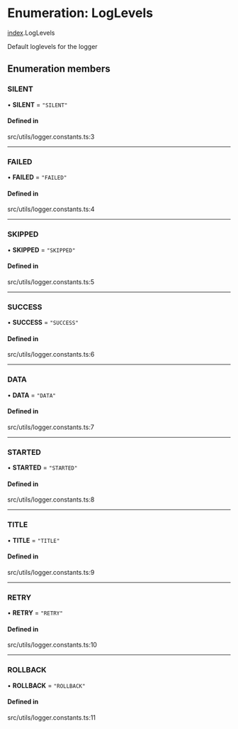 # Enumeration: LogLevels

[index](../modules/index.md).LogLevels

Default loglevels for the logger

## Enumeration members

### SILENT

• **SILENT** = `"SILENT"`

#### Defined in

src/utils/logger.constants.ts:3

___

### FAILED

• **FAILED** = `"FAILED"`

#### Defined in

src/utils/logger.constants.ts:4

___

### SKIPPED

• **SKIPPED** = `"SKIPPED"`

#### Defined in

src/utils/logger.constants.ts:5

___

### SUCCESS

• **SUCCESS** = `"SUCCESS"`

#### Defined in

src/utils/logger.constants.ts:6

___

### DATA

• **DATA** = `"DATA"`

#### Defined in

src/utils/logger.constants.ts:7

___

### STARTED

• **STARTED** = `"STARTED"`

#### Defined in

src/utils/logger.constants.ts:8

___

### TITLE

• **TITLE** = `"TITLE"`

#### Defined in

src/utils/logger.constants.ts:9

___

### RETRY

• **RETRY** = `"RETRY"`

#### Defined in

src/utils/logger.constants.ts:10

___

### ROLLBACK

• **ROLLBACK** = `"ROLLBACK"`

#### Defined in

src/utils/logger.constants.ts:11
